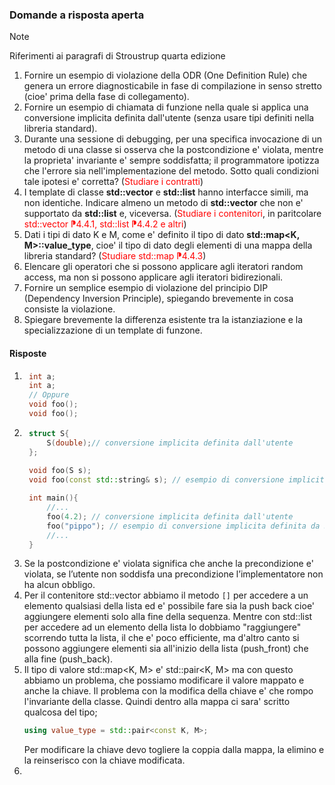 
### Domande a risposta aperta

> [!NOTE]
> Riferimenti ai paragrafi di Stroustrup quarta edizione

1. Fornire un esempio di violazione della ODR (One Definition Rule) che genera un errore diagnosticabile in fase di compilazione in senso stretto (cioe' prima della fase di collegamento).
2. Fornire un esempio di chiamata di funzione nella quale si applica una conversione implicita definita dall'utente (senza usare tipi definiti nella libreria standard).
3. Durante una sessione di debugging, per una specifica invocazione di un metodo di una classe si osserva che la postcondizione e' violata, mentre la proprieta' invariante e' sempre soddisfatta; il programmatore ipotizza che l'errore sia nell'implementazione del metodo. Sotto quali condizioni tale ipotesi e' corretta? (<font color="red">Studiare i contratti</font>)
4. I template di classe **std::vector** e **std::list** hanno interfacce simili, ma non identiche. Indicare almeno un metodo di **std::vector** che non e' supportato da **std::list** e, viceversa. (<font color="red">Studiare i contenitori</font>, in paritcolare <font color="red">std::vector ⁋4.4.1, std::list ⁋4.4.2 e altri</font>)
5. Dati i tipi di dato K e M, come e' definito il tipo di dato **std::map<K, M>::value_type**, cioe' il tipo di dato degli elementi di una mappa della libreria standard? (<font color="red">Studiare std::map ⁋4.4.3</font>)
6. Elencare gli operatori che si possono applicare agli iteratori random access, ma non si possono applicare agli iteratori bidirezionali.
7. Fornire un semplice esempio di violazione del principio DIP (Dependency Inversion Principle), spiegando brevemente in cosa consiste la violazione.
8. Spiegare brevemente la differenza esistente tra la istanziazione e la specializzazione di un template di funzone.
   
#### Risposte

1. ```c++
    int a;
    int a;
    // Oppure
    void foo();
    void foo();
2. ```c++
    struct S{
        S(double);// conversione implicita definita dall'utente
    };
    
    void foo(S s);
    void foo(const std::string& s); // esempio di conversione implicita definita da STL

    int main(){
        //...
        foo(4.2); // conversione implicita definita dall'utente
        foo("pippo"); // esempio di conversione implicita definita da STL
        //...
    }
3. Se la postcondizione e' violata significa che anche la precondizione e' violata, se l’utente non soddisfa una precondizione l’implementatore non ha alcun obbligo.
4. Per il contenitore std::vector abbiamo il metodo `[]` per accedere a un elemento qualsiasi della lista ed e' possibile fare sia la push back cioe' aggiungere elementi solo alla fine della sequenza. Mentre con std::list per accedere ad un elemento della lista lo dobbiamo "raggiungere" scorrendo tutta la lista, il che e' poco efficiente, ma d'altro canto si possono aggiungere elementi sia all'inizio della lista (push_front) che alla fine (push_back).
5. Il tipo di valore std::map<K, M> e' std::pair<K, M> ma con questo abbiamo un problema, che possiamo modificare il valore mappato e anche la chiave. Il problema con la modifica della chiave e' che rompo l'invariante della classe. Quindi dentro alla mappa ci sara' scritto qualcosa del tipo;
   ```c++
   using value_type = std::pair<const K, M>;
   ```
   Per modificare la chiave devo togliere la coppia dalla mappa, la elimino e la reinserisco con la chiave modificata.
6. 